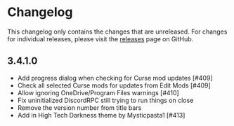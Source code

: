 # Changelog

This changelog only contains the changes that are unreleased. For changes for individual releases, please visit the
[releases](https://github.com/ATLauncher/ATLauncher/releases) page on GitHub.

## 3.4.1.0

- Add progress dialog when checking for Curse mod updates [#409]
- Check all selected Curse mods for updates from Edit Mods [#409]
- Allow ignoring OneDrive/Program Files warnings [#410]
- Fix uninitialized DiscordRPC still trying to run things on close
- Remove the version number from title bars
- Add in High Tech Darkness theme by Mysticpasta1 [#413]
